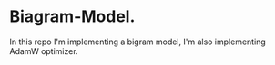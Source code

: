 # Biagram-Model.
In this repo I'm implementing a bigram model, I'm also implementing AdamW optimizer.
